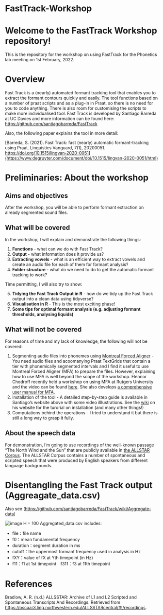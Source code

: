
<!-- README.md is generated from README.Rmd. Please edit that file -->

# FastTrack-Workshop

<!-- badges: start -->
<!-- badges: end -->

# Welcome to the FastTrack Workshop repository!

This is the repository for the workshop on using FastTrack for the
Phonetics lab meeting on 1st February, 2022.

# Overview

Fast Track is a (nearly) automated formant tracking tool that enables
you to extract the formant contours quickly and easily. The tool
functions based on a number of praat scripts and as a plug-in in Praat,
so there is no need for you to code anything. There is also room for
customising the scripts to make more individualised tool. Fast Track is
developed by Santiago Barreda at UC Davies and more information can be
found here: <https://github.com/santiagobarreda/FastTrack>

Also, the following paper explains the tool in more detail:

[Barreda, S. (2021). Fast Track: fast (nearly) automatic
formant-tracking using Praat. Linguistics Vanguard, 7(1), 20200051.
https://doi.org/10.1515/lingvan-2020-0051](https://www.degruyter.com/document/doi/10.1515/lingvan-2020-0051/html)

# Preliminaries: About the workshop

## Aims and objectives

After the workshop, you will be able to perform formant extraction on
already segmented sound files.

## What will be covered

In the workshop, I will explain and demonstrate the following things:

1.  **Functions** - what can we do with Fast Track?
2.  **Output** - what information does it provide us?
3.  **Extracting vowels** - what is an efficient way to extract vowels
    and create an audio file for each of them for formant analysis?
4.  **Folder structure** - what do we need to do to get the automatic
    formant tracking to work?

Time permitting, I will also try to show:

5.  **Tidying the Fast Track Output in R** - how do we tidy up the Fast
    Track output into a clean data using tidyverse?
6.  **Visualisation in R** - This is the most exciting phase!
7.  **Some tips for optimal formant analysis (e.g. adjusting formant
    thresholds, analysing liquids)**

## What will not be covered

For reasons of time and my lack of knowledge, the following will not be
covered:

1.  Segmenting audio files into phonemes using [Montreal Forced
    Aligner](https://montreal-forced-aligner.readthedocs.io/en/latest/) -
    You need audio files and acoomanying Praat TextGrids that contain a
    tier with phonemically segmented intervals and I find it useful to
    use Montreal Forced Aligner (MFA) to prepare the files. However,
    explaining how to use MFA is well beyond the scope of the workshop.
    Eleanor Chodroff recently held a workshop on using MFA at Rutgers
    University and the video can be found
    [here](https://www.youtube.com/watch?v=Zhj-ccMDj_w&t=531s). She also
    develops [a comprehensive user manual for
    MFA](https://eleanorchodroff.com/tutorial/montreal-forced-aligner-v2.html).
2.  Installation of the tool - A detailed step-by-step guide is
    available in Santiago’s website above with some video
    illlustrations. See the
    [wiki](https://github.com/santiagobarreda/FastTrack/wiki) on his
    website for the turorial on installation (and many other things!)
3.  Computations behind the operations - I tried to understand it but
    there is still a long way to grasp it fully.

## About the speech data

For demonstration, I’m going to use recordings of the well-known passage
“The North Wind and the Sun” that are publicly available in [the ALLSTAR
Corpus](https://groups.linguistics.northwestern.edu/speech_comm_group/allsstar2/#!/).
The ALLSTAR Corpus contains a number of spontaneous and scripted speech
that were produced by English speakers from different language
backgrounds.

# Disentangling the Fast Track output (Aggreagate\_data.csv)

Also see
(<https://github.com/santiagobarreda/FastTrack/wiki/Aggregate-data>)

![image H =
100](https://user-images.githubusercontent.com/73927499/148821906-c487863c-d16a-498d-9277-fff0cb729208.png)
Aggregated\_data.csv includes:

-   file：file name
-   f0：mean fundamental frequency
-   duration：segment duration in ms
-   cutoff：the uppermost formant frequency used in analysis in Hz
-   fXY：value of fX at Yth timepoint (in Hz)
-   f11：f1 at 1st timepoint　f311：f3 at 11th timepoint

# References

Bradlow, A. R. (n.d.) ALLSSTAR: Archive of L1 and L2 Scripted and
Spontaneous Transcripts And Recordings. Retrieved from
<https://oscaar3.ling.northwestern.edu/ALLSSTARcentral/#!/recordings>.
